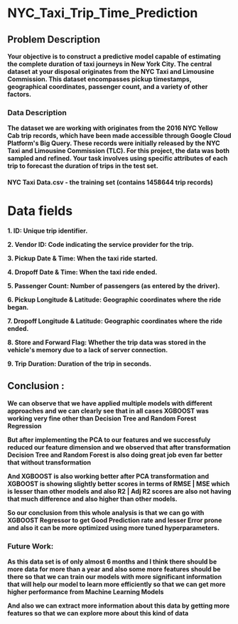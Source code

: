 # NYC_Taxi_Trip_Time_Prediction

## Problem Description

**Your objective is to construct a predictive model capable of estimating the complete duration of taxi journeys in New York City. The central dataset at your disposal originates from the NYC Taxi and Limousine Commission. This dataset encompasses pickup timestamps, geographical coordinates, passenger count, and a variety of other factors.**

### Data Description

**The dataset we are working with originates from the 2016 NYC Yellow Cab trip records, which have been made accessible through Google Cloud Platform's Big Query. These records were initially released by the NYC Taxi and Limousine Commission (TLC). For this project, the data was both sampled and refined. Your task involves using specific attributes of each trip to forecast the duration of trips in the test set.**

#### NYC Taxi Data.csv - the training set (contains 1458644 trip records)
# Data fields
**1. ID: Unique trip identifier.**

**2. Vendor ID: Code indicating the service provider for the trip.**

**3. Pickup Date & Time: When the taxi ride started.**

**4. Dropoff Date & Time: When the taxi ride ended.**

**5. Passenger Count: Number of passengers (as entered by the driver).**

**6. Pickup Longitude & Latitude: Geographic coordinates where the ride began.**

**7. Dropoff Longitude & Latitude: Geographic coordinates where the ride ended.**

**8. Store and Forward Flag: Whether the trip data was stored in the vehicle's memory due to a lack of server connection.**

**9. Trip Duration: Duration of the trip in seconds.**

## Conclusion :

**We can observe that we have applied multiple models with different approaches and we can clearly see that in all cases XGBOOST was working very fine other than Decision Tree and Random Forest Regression**

**But after implementing the PCA to our features and we successfuly reduced our feature dimension and we observed that after transformation Decision Tree and Random Forest is also doing great job even far better that without transformation**

**And XGBOOST is also working better after PCA transformation and XGBOOST is showing slightly better scores in terms of RMSE | MSE which is lesser than other models and also R2 | Adj R2 scores are also not having that much difference and also higher than other models.**

**So our conclusion from this whole analysis is that we can go with XGBOOST Regressor to get Good Prediction rate and lesser Error prone and also it can be more optimized using more tuned hyperparameters.**

### Future Work:
**As this data set is of only almost 6 months and I think there should be more data for more than a year and also some more features should be there so that we can train our models with more significant information that will help our model to learn more efficiently so that we can get more higher performance from Machine Learning Models**

**And also we can extract more information about this data by getting more features so that we can explore more about this kind of data**
